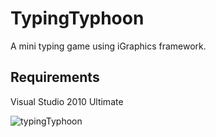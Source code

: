 # TypingTyphoon
A mini typing game using iGraphics framework.

<h2>Requirements</h2>
Visual Studio 2010 Ultimate

![typingTyphoon](https://user-images.githubusercontent.com/49654912/56154915-90016d80-5fdb-11e9-862f-ef9a23da1b6a.PNG)
